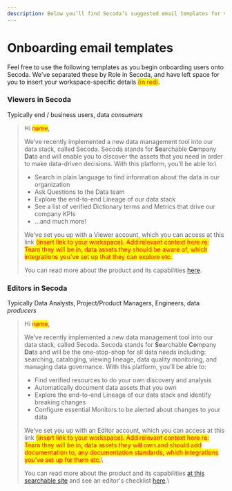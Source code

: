 ```yaml
---
description: Below you’ll find Secoda’s suggested email templates for various stakeholders.
---
```


# Onboarding email templates

Feel free to use the following templates as you begin onboarding users onto Secoda. We've separated these by Role in Secoda, and have left space for you to insert your workspace-specific details <mark style="color:red;">(in red)</mark>.

### Viewers in Secoda&#x20;

Typically end / business users, data _consumers_

> Hi <mark style="color:red;">name</mark>,
>
> We’ve recently implemented a new data management tool into our data stack, called Secoda. Secoda stands for **Se**archable **Co**mpany **Da**ta and will enable you to discover the assets that you need in order to make data-driven decisions. With this platform, you’ll be able to:\
>
>
> * Search in plain language to find information about the data in our organization
> * Ask Questions to the Data team&#x20;
> * Explore the end-to-end Lineage of our data stack
> * See a list of verified Dictionary terms and Metrics that drive our company KPIs
> * ...and much more!
>
>
>
> We’ve set you up with a Viewer account, which you can access at this link <mark style="color:red;">(insert link to your workspace). Add relevant context here re: Team they will be in, data assets they should be aware of, which integrations you’ve set up that they can explore etc.</mark>&#x20;
>
>
>
> You can read more about the product and its capabilities [here](../../secoda-as-a-viewer/introduction-guide.md).

### Editors in Secoda&#x20;

Typically Data Analysts, Project/Product Managers, Engineers, data _producers_&#x20;

> Hi <mark style="color:red;">name</mark>,
>
> We’ve recently implemented a new data management tool into our data stack, called Secoda. Secoda stands for **Se**archable **Co**mpany **Da**ta and will be the one-stop-shop for all data needs including: searching, cataloging, viewing lineage, data quality monitoring, and managing data governance. With this platform, you’ll be able to:
>
>
>
> * Find verified resources to do your own discovery and analysis
> * Automatically document data assets that you own
> * Explore the end-to-end Lineage of our data stack and identify breaking changes
> * Configure essential Monitors to be alerted about changes to your data
>
>
>
> We’ve set you up with an Editor account, which you can access at this link <mark style="color:red;">(insert link to your workspace). Add relevant context here re: Team they will be in, data assets they will own and should add documentation to, any documentation standards, which integrations you’ve set up for them etc.</mark>\
>
>
> You can read more about the product and its capabilities [at this searchable site](https://docs.secoda.co/) and see an editor's checklist [here](../../../getting-started/secoda-as-an-editor.md).\
>
